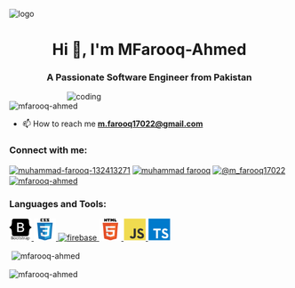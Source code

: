 ![logo](https://giffiles.alphacoders.com/345/34530.gif)
<h1 align="center">Hi 👋, I'm MFarooq-Ahmed</h1>
<h3 align="center">A Passionate Software Engineer from Pakistan</h3>

<img align="right" alt="coding" width="400" src="https://media.tenor.com/-UygBh3nnfEAAAAC/coding.gif">

<p align="left"> <img src="https://komarev.com/ghpvc/?username=mfarooq-ahmed&label=Profile%20views&color=0e75b6&style=flat" alt="mfarooq-ahmed" /> </p>

- 📫 How to reach me **m.farooq17022@gmail.com**

<h3 align="left">Connect with me:</h3>
<p align="left">
<a href="https://linkedin.com/in/muhammad-farooq-132413271" target="blank"><img align="center" src="https://raw.githubusercontent.com/rahuldkjain/github-profile-readme-generator/master/src/images/icons/Social/linked-in-alt.svg" alt="muhammad-farooq-132413271" height="30" width="40" /></a>
<a href="https://fb.com/muhammad farooq" target="blank"><img align="center" src="https://raw.githubusercontent.com/rahuldkjain/github-profile-readme-generator/master/src/images/icons/Social/facebook.svg" alt="muhammad farooq" height="30" width="40" /></a>
<a href="https://www.hackerrank.com/@m_farooq17022" target="blank"><img align="center" src="https://raw.githubusercontent.com/rahuldkjain/github-profile-readme-generator/master/src/images/icons/Social/hackerrank.svg" alt="@m_farooq17022" height="30" width="40" /></a>
<a href="https://www.leetcode.com/mfarooq-ahmed" target="blank"><img align="center" src="https://raw.githubusercontent.com/rahuldkjain/github-profile-readme-generator/master/src/images/icons/Social/leet-code.svg" alt="mfarooq-ahmed" height="30" width="40" /></a>
</p>

<h3 align="left">Languages and Tools:</h3>
<p align="left"> <a href="https://getbootstrap.com" target="_blank" rel="noreferrer"> <img src="https://raw.githubusercontent.com/devicons/devicon/master/icons/bootstrap/bootstrap-plain-wordmark.svg" alt="bootstrap" width="40" height="40"/> </a> <a href="https://www.w3schools.com/css/" target="_blank" rel="noreferrer"> <img src="https://raw.githubusercontent.com/devicons/devicon/master/icons/css3/css3-original-wordmark.svg" alt="css3" width="40" height="40"/> </a> <a href="https://firebase.google.com/" target="_blank" rel="noreferrer"> <img src="https://www.vectorlogo.zone/logos/firebase/firebase-icon.svg" alt="firebase" width="40" height="40"/> </a> <a href="https://www.w3.org/html/" target="_blank" rel="noreferrer"> <img src="https://raw.githubusercontent.com/devicons/devicon/master/icons/html5/html5-original-wordmark.svg" alt="html5" width="40" height="40"/> </a> <a href="https://developer.mozilla.org/en-US/docs/Web/JavaScript" target="_blank" rel="noreferrer"> <img src="https://raw.githubusercontent.com/devicons/devicon/master/icons/javascript/javascript-original.svg" alt="javascript" width="40" height="40"/> </a> <a href="https://www.typescriptlang.org/" target="_blank" rel="noreferrer"> <img src="https://raw.githubusercontent.com/devicons/devicon/master/icons/typescript/typescript-original.svg" alt="typescript" width="40" height="40"/> </a> </p>

<p>&nbsp;<img align="center" src="https://github-readme-stats.vercel.app/api?username=mfarooq-ahmed&show_icons=true&locale=en" alt="mfarooq-ahmed" /></p>

<p><img align="center" src="https://github-readme-streak-stats.herokuapp.com/?user=mfarooq-ahmed&" alt="mfarooq-ahmed" /></p>
